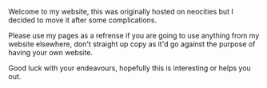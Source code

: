 Welcome to my website, this was originally hosted on neocities but I decided to move it after some complications.

Please use my pages as a refrense if you are going to use anything from my website elsewhere,
don't straight up copy as it'd go against the purpose of having your own website.

Good luck with your endeavours, hopefully this is interesting or helps you out.
